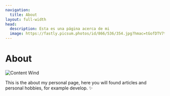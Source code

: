 ```yaml
---
navigation:
  title: About
layout: full-width
head:
  description: Esta es una página acerca de mi
  image: https://fastly.picsum.photos/id/866/536/354.jpg?hmac=tGofDTV7tl2rprappPzKFiZ9vDh5MKj39oa2D--gqhA
---
```

# About

![Content Wind](https://media.licdn.com/dms/image/v2/C5603AQFwKReD-b7E3Q/profile-displayphoto-shrink_800_800/profile-displayphoto-shrink_800_800/0/1658976156720?e=1729728000&v=beta&t=YSlFi8Ob4oWsvTtbMY9SPB-3KGC0hKuTWBBqi0yu3WA)

This is the about my personal page, here you will found articles and personal hobbies, for example develop. ✨
